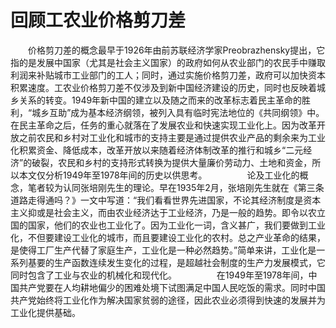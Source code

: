 # 回顾工农业价格剪刀差
　　价格剪刀差的概念最早于1926年由前苏联经济学家Preobrazhensky提出，它指的是发展中国家（尤其是社会主义国家）的政府如何从农业部门的农民手中赚取利润来补贴城市工业部门的工人；同时，通过实施价格剪刀差，政府可以加快资本积累速度。工农业价格剪刀差不仅涉及到新中国经济建设的历史，同时也反映着城乡关系的转变。1949年新中国的建立以及随之而来的改革标志着民主革命的胜利，“城乡互助”成为基本经济纲领，被列入具有临时宪法地位的《共同纲领》中。在民主革命之后，任务的重心就落在了发展农业和快速实现工业化上。因为改革开放之前农民和乡村对工业化和城市的支持主要是通过提供农业产品的剩余来为工业化积累资金、降低成本，改革开放以来随着经济体制改革的推行和城乡“二元经济”的破裂，农民和乡村的支持形式转换为提供大量廉价劳动力、土地和资金，所以本文仅分析1949年至1978年间的历史以供思考。
　　
　　论及工业化的概念，笔者较为认同张培刚先生的理论。早在1935年2月，张培刚先生就在《第三条道路走得通吗？》一文中写道：“我们看看世界先进国家，不论其经济制度是资本主义抑或是社会主义，而由农业经济达于工业经济，乃是一般的趋势。即令以农立国的国家，他们的农业也工业化了。因为工业化一词，含义甚广，我们要做到工业化，不但要建设工业化的城市，而且要建设工业化的农村。总之产业革命的结果，是使得工厂生产代替了家庭生产，工业化是一种必然趋势。”简单来讲，工业化是一系列基要的生产函数连续发生变化的过程，是超越社会制度的生产力发展模式，它同时包含了工业与农业的机械化和现代化。
　　
　　在1949年至1978年间，中国共产党要在人均耕地偏少的困难处境下试图满足中国人民吃饭的需求。同时中国共产党始终将工业化作为解决国家贫弱的途径，因此农业必须得到快速的发展并为工业化提供基础。
